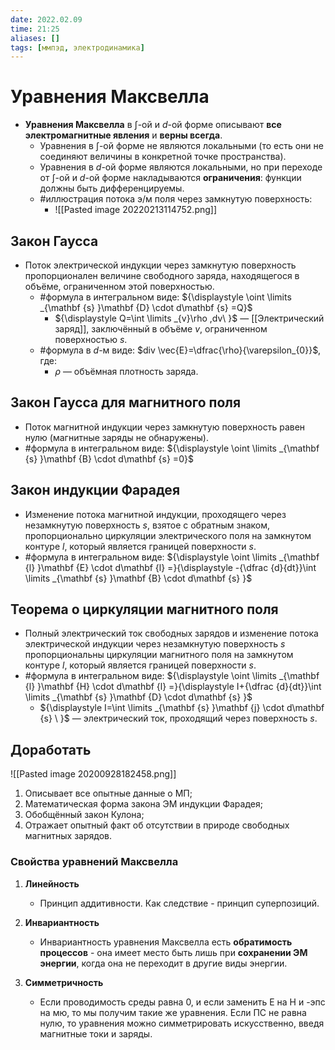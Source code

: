 ```yaml
---
date: 2022.02.09
time: 21:25
aliases: []
tags: [ммпэд, электродинамика]
---
```


# Уравнения Максвелла

- **Уравнения Максвелла** в $\int$-ой и $d$-ой форме описывают **все электромагнитные явления** и **верны всегда**.
	- Уравнения в $\int$-ой форме не являются локальными (то есть они не соединяют величины в конкретной точке пространства).
    - Уравнения в $d$-ой форме являются локальными, но при переходе от $\int$-ой и $d$-ой форме накладываются **ограничения**: функции должны быть дифференцируемы.
	- #иллюстрация потока э/м поля через замкнутую поверхность:
		- ![[Pasted image 20220213114752.png]]

## Закон Гаусса

- Поток электрической индукции через замкнутую поверхность пропорционален величине свободного заряда, находящегося в объёме, ограниченном этой поверхностью.
	- #формула в интегральном виде: ${\displaystyle \oint \limits _{\mathbf {s} }\mathbf {D} \cdot d\mathbf {s} =Q}$
		- ${\displaystyle Q=\int \limits _{v}\rho ,dv\ }$ — [[Электрический заряд]], заключённый в объёме $v$, ограниченном поверхностью $s$.
	- #формула в $d$-м виде: $div \vec{E}=\dfrac{\rho}{\varepsilon_{0}}$, где:
		- $\rho$ — объёмная плотность заряда.

## Закон Гаусса для магнитного поля

- Поток магнитной индукции через замкнутую поверхность равен нулю (магнитные заряды не обнаружены).
- #формула в интегральном виде: ${\displaystyle \oint \limits _{\mathbf {s} }\mathbf {B} \cdot d\mathbf {s} =0}$

## Закон индукции Фарадея

- Изменение потока магнитной индукции, проходящего через незамкнутую поверхность $s$, взятое с обратным знаком, пропорционально циркуляции электрического поля на замкнутом контуре $l$, который является границей поверхности $s$.
- #формула в интегральном виде: ${\displaystyle \oint \limits _{\mathbf {l} }\mathbf {E} \cdot d\mathbf {l} =}{\displaystyle -{\dfrac {d}{dt}}\int \limits _{\mathbf {s} }\mathbf {B} \cdot d\mathbf {s} }$

## Теорема о циркуляции магнитного поля

- Полный электрический ток свободных зарядов и изменение потока электрической индукции через незамкнутую поверхность $s$ пропорциональны циркуляции магнитного поля на замкнутом контуре $l$, который является границей поверхности $s$.
- #формула в интегральном виде: ${\displaystyle \oint \limits _{\mathbf {l} }\mathbf {H} \cdot d\mathbf {l} =}{\displaystyle I+{\dfrac {d}{dt}}\int \limits _{\mathbf {s} }\mathbf {D} \cdot d\mathbf {s} }$
	- ${\displaystyle I=\int \limits _{\mathbf {s} }\mathbf {j} \cdot d\mathbf {s} \ }$ — электрический ток, проходящий через поверхность $s$.

## Доработать

![[Pasted image 20200928182458.png]]

1. Описывает все опытные данные о МП;
2. Математическая форма закона ЭМ индукции Фарадея;
3. Обобщённый закон Кулона;
4. Отражает опытный факт об отсутствии в природе свободных магнитных зарядов.

### Свойства уравнений Максвелла 

1. **Линейность**
	- Принцип аддитивности. Как следствие - принцип суперпозиций.

2. **Инвариантность**
	- Инвариантность уравнения Максвелла есть **обратимость процессов** - она имеет место быть лишь при **сохранении ЭМ энергии**, когда она не переходит в другие виды энергии.

3. **Симметричность**
	- Если проводимость среды равна 0, и если заменить Е на Н и -эпс на мю, то мы получим такие же уравнения. Если ПС не равна нулю, то уравнения можно симметрировать искусственно, введя магнитные токи и заряды.
